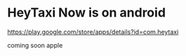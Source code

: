 # HeyTaxi Now is on android 
https://play.google.com/store/apps/details?id=com.heytaxi

coming soon apple
